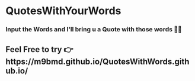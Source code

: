 # QuotesWithYourWords
<h3> Input the Words and I'll bring u a Quote with those words 🎡✨</h3>
<h2>Feel Free to try 👉 https://m9bmd.github.io/QuotesWithWords.github.io/</h3>


